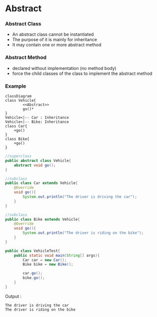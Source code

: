 # Abstract

### Abstract Class
- An abstract class cannot be instantiated
- The purpose of it is mainly for inheritance
- It may contain one or more abstract method
 
### Abstract Method
  - declared without implementation (no method body)
  - force the child classes of the class to implement the abstract method 

###  Example
```mermaid
classDiagram
class Vehicle{
		<<Abstract>>
		go()*
}
Vehicle<|-- Car : Inheritance
Vehicle<|-- Bike: Inheritance
class Car{
	+go()
}
class Bike{
	+go()
}

```
```java
//superclass
public abstract class Vehicle{
	abstract void go();	
} 
```
```java
//subclass
public class Car extends Vehicle{
	@Override
	void go(){
		System.out.println("The driver is driving the car");
	}
}
```
```java
//subclass
public class Bike extends Vehicle{
	@Override
	void go(){
		System.out.println("The driver is riding on the bike");
	}
}
```
```java
public class VehicleTest{
	public static void main(String[] args){
		Car car = new Car();
		Bike bike = new Bike();

		car.go();
		bike.go();
	}
}
```
Output :
```
The driver is driving the car
The driver is riding on the bike
```